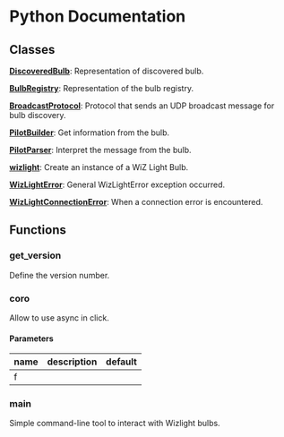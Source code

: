 # Python Documentation

## Classes

**[DiscoveredBulb](DiscoveredBulb.md)**: Representation of discovered bulb. 

**[BulbRegistry](BulbRegistry.md)**: Representation of the bulb registry. 

**[BroadcastProtocol](BroadcastProtocol.md)**: Protocol that sends an UDP broadcast message for bulb discovery. 

**[PilotBuilder](PilotBuilder.md)**: Get information from the bulb. 

**[PilotParser](PilotParser.md)**: Interpret the message from the bulb. 

**[wizlight](wizlight.md)**: Create an instance of a WiZ Light Bulb. 

**[WizLightError](WizLightError.md)**: General WizLightError exception occurred. 

**[WizLightConnectionError](WizLightConnectionError.md)**: When a connection error is encountered. 


## Functions

### get_version


Define the version number. 




### coro


Allow to use async in click. 
#### Parameters
name | description | default
--- | --- | ---
f |  | 





### main


Simple command-line tool to interact with Wizlight bulbs. 



